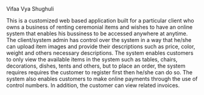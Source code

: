 Vifaa Vya Shughuli

This is a customized web based application built for a particular client who owns a business of renting ceremonial items and wishes to have an online system that enables his bussiness to be accessed anywhere at anytime. The client/system admin has control over the system in a way that he/she can upload item images and provide their descriptions such as price, color, weight and others necessary descriptions. The system enables customers to  only view the available items in the system such as tables, chairs, decorations, dishes, tents and others, but to place an order, the system requires requires the customer to register first then he/she can do so. The system also enables customers to make online payments through the use of control numbers. In addition, the customer can view related invoices.
